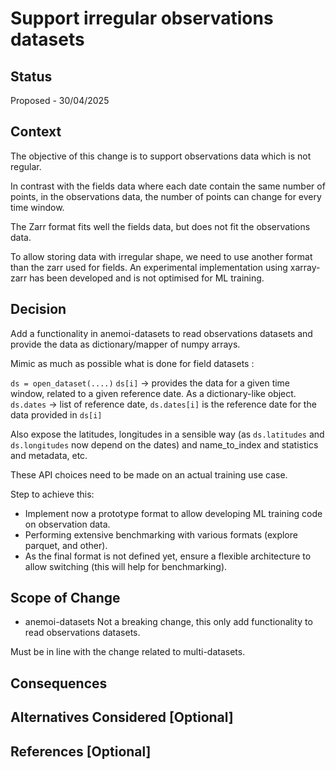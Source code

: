 # Support irregular observations datasets

## Status

<!--What is the status? -->

Proposed - 30/04/2025

## Context

<!--What is the issue that we are seeing that is motivating this decision or change?-->

The objective of this change is to support observations data which is not regular.

In contrast with the fields data where each date contain the same number of points,
in the observations data, the number of points can change for every time window.

The Zarr format fits well the fields data, but does not fit the observations data.

To allow storing data with irregular shape, we need to use another format than the zarr used for fields.
An experimental implementation using xarray-zarr has been developed and is not optimised for ML training.

## Decision

<!--Describe the change that you are proposing.-->

Add a functionality in anemoi-datasets to read observations datasets and provide the data as dictionary/mapper of numpy arrays.

Mimic as much as possible what is done for field datasets :

`ds = open_dataset(....)`
`ds[i]` -> provides the data for a given time window, related to a given reference date. As a dictionary-like object.
`ds.dates` -> list of reference date, `ds.dates[i]` is the reference date for the data provided in `ds[i]`

Also expose the latitudes, longitudes in a sensible way (as `ds.latitudes` and `ds.longitudes` now depend on the dates) and name_to_index and statistics and metadata, etc.

These API choices need to be made on an actual training use case.

Step to achieve this:
- Implement now a prototype format to allow developing ML training code on observation data.
- Performing extensive benchmarking with various formats (explore parquet, and other).
- As the final format is not defined yet, ensure a flexible architecture to allow switching (this will help for benchmarking).


## Scope of Change

<!--Specify which Anemoi packages/modules will be affected by this decision.-->
- anemoi-datasets
Not a breaking change, this only add functionality to read observations datasets.

Must be in line with the change related to multi-datasets.

## Consequences

<!--Discuss the impact of this decision, including benefits, trade-offs, and potential technical debt.-->

## Alternatives Considered [Optional]

<!--List alternative solutions and why they were not chosen.-->

## References [Optional]

<!--Links to relevant discussions, documentation, or external resources.-->
